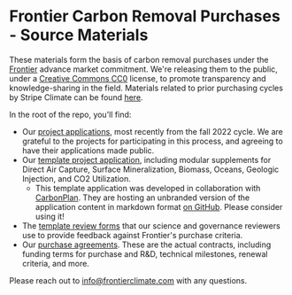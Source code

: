 # Frontier Carbon Removal Purchases - Source Materials

These materials form the basis of carbon removal purchases under the [Frontier](https://frontierclimate.com/) advance market commitment. We're releasing them to the public, under a [Creative Commons CC0](https://creativecommons.org/publicdomain/zero/1.0/) license, to promote transparency and knowledge-sharing in the field. Materials related to prior purchasing cycles by Stripe Climate can be found [here](https://github.com/stripe/carbon-removal-source-materials).

In the root of the repo, you'll find:

- Our [project applications](./Project%20Applications/), most recently from the fall 2022 cycle. We are grateful to the projects for participating in this process, and agreeing to have their applications made public.
- Our [template project application](./TEMPLATE%20Project%20Application), including modular supplements for Direct Air Capture, Surface Mineralization, Biomass, Oceans, Geologic Injection, and CO2 Utilization.
     - This template application was developed in collaboration with [CarbonPlan](https://carbonplan.org). They are hosting an unbranded version of the application content in markdown format [on GitHub](https://github.com/carbonplan/carbon-removal-application). Please consider using it!
- The [template review forms](./TEMPLATE%20Review%20Forms) that our science and governance reviewers use to provide feedback against Frontier's purchase criteria.
- Our [purchase agreements](./Purchase%20Agreements). These are the actual contracts, including funding terms for purchase and R&D, technical milestones, renewal criteria, and more.

Please reach out to info@frontierclimate.com with any questions.
